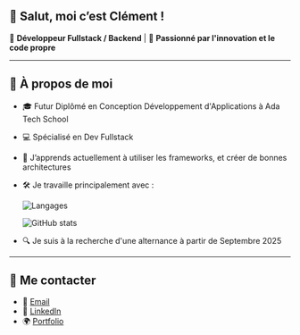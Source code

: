 ## 👋 Salut, moi c’est Clément !

💼 **Développeur Fullstack / Backend** | 🚀 **Passionné par l'innovation et le code propre**

---

## 🧠 À propos de moi

- 🎓 Futur Diplômé en Conception Développement d'Applications à Ada Tech School  
- 💻 Spécialisé en Dev Fullstack  
- 🌱 J’apprends actuellement à utiliser les frameworks, et créer de bonnes architectures  
- 🛠️ Je travaille principalement avec :
  
  ![Langages](https://skillicons.dev/icons?i=git,html,css,js,python,java,php,mysql,postgresql)

  ![GitHub stats](https://github-readme-stats.vercel.app/api?username=Hazbraaaa&show_icons=true&count_private=true)

  
- 🔍 Je suis à la recherche d'une alternance à partir de Septembre 2025

---

## 🤝 Me contacter

- 📧 [Email](mailto:hazera.c@gmail.com)
- 💼 [LinkedIn](https://www.linkedin.com/in/clement-hazera-fullstackdev/)  
- 🌍 [Portfolio](https://hazbraaaa.github.io/PROJET_PERSO_portfolio/)


